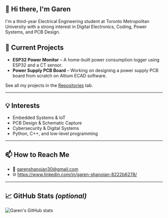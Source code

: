 ## 👋 Hi there, I'm Garen

I'm a third-year Electrical Engineering student at Toronto Metropolitan University with a strong interest in Digital Electronics, Coding, Power Systems, and PCB Design. 



## 🔧 Current Projects
- **ESP32 Power Monitor** – A home-built power consumption logger using ESP32 and a CT sensor.
- **Power Supply PCB Board** – Working on designing a power supply PCB board from scratch on Altium ECAD software.

See all my projects in the [Repositories](https://github.com/yourusername?tab=repositories) tab.

---

## 💡 Interests
- Embedded Systems & IoT
- PCB Design & Schematic Capture
- Cybersecurity & Digital Systems
- Python, C++, and low-level programming

---

## 📫 How to Reach Me
- 📧 garenshanoian30@gmail.com
- 🌐 https://www.linkedin.com/in/garen-shanoian-8222b6278/
  
---

## 📈 GitHub Stats *(optional)*

![Garen's GitHub stats](https://github-readme-stats.vercel.app/api?username=yourusername&show_icons=true&hide=stars&count_private=true)


